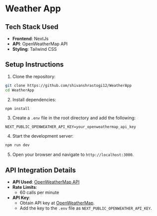 # Weather App

## Tech Stack Used

- **Frontend**: NextJs
- **API**: OpenWeatherMap API
- **Styling**: Tailwind CSS

## Setup Instructions

1. Clone the repository:

```bash
git clone https://github.com/shivanshrastogi12/WeatherApp
cd WeatherApp
```

2. Install dependencies:

```bash
npm install
```

3. Create a `.env` file in the root directory and add the following:

```env
NEXT_PUBLIC_OPENWEATHER_API_KEY=your_openweathermap_api_key
```

4. Start the development server:

```bash
npm run dev
```

5. Open your browser and navigate to `http://localhost:3000`.

## API Integration Details

- **API Used**: [OpenWeatherMap API](https://openweathermap.org/api)
- **Rate Limits**:
  - 60 calls per minute
- **API Key**:
  - Obtain API key at [OpenWeatherMap](https://openweathermap.org/).
  - Add the key to the `.env` file as `NEXT_PUBLIC_OPENWEATHER_API_KEY`.
